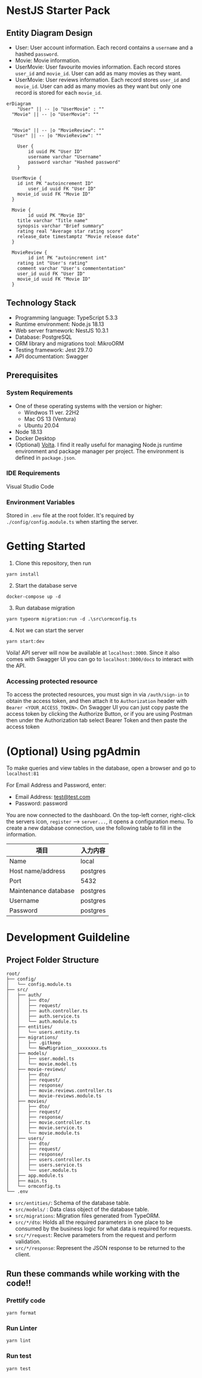 # NestJS Starter Pack

## Entity Diagram Design
- User: User account information. Each record contains a  `username` and a hashed `password`.
- Movie: Movie information.
- UserMovie: User favourite movies information. Each record stores `user_id` and `movie_id`. User can add as many movies as they want.
- UserMovie: User reviews information. Each record stores `user_id` and `movie_id`. User can add as many movies as they want but only one record is stored for each `movie_id`.
```mermaid
erDiagram
	"User" || -- |o "UserMovie" : ""
  "Movie" || -- |o "UserMovie": ""

	 
  "Movie" || -- |o "MovieReview": ""
  "User" || -- |o "MovieReview": ""

	User {
		id uuid PK "User ID"
		username varchar "Username"
		password varchar "Hashed password"
	}
  
  UserMovie {
    id int PK "autoincrement ID"
		user_id uuid FK "User ID"
    movie_id uuid FK "Movie ID"
  }
  
  Movie {
		id uuid PK "Movie ID"
    title varchar "Title name"
    synopsis varchar "Brief summary"
    rating real "Average star rating score"
    release_date timestamptz "Movie release date"
  }

  MovieReview {
		id int PK "autoincrement int"
    rating int "User's rating"
    comment varchar "User's commententation"
    user_id uuid FK "User ID"
    movie_id uuid FK "Movie ID"
  }
```

## Technology Stack

- Programming language: TypeScript 5.3.3
- Runtime environment: Node.js 18.13
- Web server framework: NestJS 10.3.1
- Database: PostgreSQL
- ORM library and migrations tool: MikroORM
- Testing framework: Jest 29.7.0
- API documentation: Swagger
 

## Prerequisites
### System Requirements
- One of these operating systems with the version or higher:
    - Windwos 11 ver. 22H2
    - Mac OS 13 (Ventura)
    - Ubuntu 20.04
- Node 18.13
- Docker Desktop
- (Optional) [Volta](https://volta.sh/). I find it really useful for managing Node.js runtime environment and package manager per project. The environment is defined in `package.json`.

### IDE Requirements
Visual Studio Code

### Environment Variables
Stored in `.env` file at the root folder. It's required by `./config/config.module.ts` when starting the server.

# Getting Started
1. Clone this repository, then run
```
yarn install
```
2. Start the database serve
```
docker-compose up -d
```
3. Run database migration
```
yarn typeorm migration:run -d .\src\ormconfig.ts
```
4. Not we can start the server
```
yarn start:dev
```
Voila! API server will now be available at `localhost:3000`. Since it also comes with Swagger UI you can go to `localhost:3000/docs` to interact with the API.

### Accessing protected resource
To access the protected resources, you must sign in via `/auth/sign-in` to obtain the access token, and then attach it to `Authorization` header with `Bearer <YOUR_ACCESS_TOKEN>`.
On Swagger UI you can just copy paste the access token by clicking the Authorize Button, or if you are using Postman then under the Authorization tab select Bearer Token and then paste the access token

# (Optional) Using pgAdmin
To make queries and view tables in the database, open a browser and go to `localhost:81`

For Email Address and Password, enter:
- Email Address: test@test.com
- Password: password

You are now connected to the dashboard. On the top-left corner, right-click the servers icon, `register` --> `server...`, it opens a configuration menu. To create a new database connection, use the following table to fill in the information.

| 項目 | 入力内容 |
| --- | --- |
| Name | local |
| Host name/address | postgres |
| Port | 5432 |
| Maintenance database | postgres |
| Username | postgres |
| Password | postgres |

# Development Guildeline
## Project Folder Structure
```
root/
├── config/
│   └── config.module.ts
├── src/
│   ├── auth/
│   │   ├── dto/
│   │   ├── request/
│   │   ├── auth.controller.ts
│   │   ├── auth.service.ts
│   │   └── auth.module.ts
│   ├── entities/
│   │   └── users.entity.ts
│   ├── migrations/
│   │   ├── .gitkeep
│   │   └── NewMigration__xxxxxxxx.ts
│   ├── models/
│   │   ├── user.model.ts
│   │   └── movie.model.ts
│   ├── movie-reviews/
│   │   ├── dto/
│   │   ├── request/
│   │   ├── response/
│   │   ├── movie.reviews.controller.ts
│   │   └── movie-reviews.module.ts
│   ├── movies/
│   │   ├── dto/
│   │   ├── request/
│   │   ├── response/
│   │   ├── movie.controller.ts
│   │   ├── movie.service.ts
│   │   └── movie.module.ts
│   ├── users/
│   │   ├── dto/
│   │   ├── request/
│   │   ├── response/
│   │   ├── users.controller.ts
│   │   ├── users.service.ts
│   │   └── user.module.ts
│   ├── app.module.ts
│   ├── main.ts
│   └── ormconfig.ts
└── .env
```
- `src/entities/`: Schema of the database table.
- `src/models/` : Data class object of the database table.
- `src/migrations`: Migration files generated from TypeORM.
- `src/*/dto`: Holds all the required parameters in one place to be consumed by the business logic for what data is required for requests.
- `src/*/request`: Recive parameters from the request and perform validation.
- `src/*/response`: Represent the JSON response to be returned to the client.

## Run these commands while working with the code!!
### Prettify code
```
yarn format
```

### Run Linter
```
yarn lint
```

### Run test
```
yarn test
```
